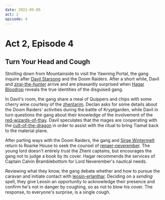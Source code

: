 ```yaml
---
date: 2021-05-05
act: 2
episode: 4
---
```

# Act 2, Episode 4
## Turn Your Head and Cough
Strolling down from Mountainside to visit the Yawning Portal, the gang inquire after [Davil Starsong](../Characters/Davil%20Starsong/%21index.md) and the Doom Raiders. After a short while, Davil and [ziraj-the-hunter](../../npcs/ziraj-the-hunter.md) arrive and are pleasantly surprised when [Hagar Bloodrop](../Characters/Hagar%20Bloodrop/%21index.md) reveals the true identities of the disguised gang.

In Davil's room, the gang share a meal of Quippers and chips with some cherry wine courtesy of the [zhentarim](../../factions/zhentarim.md). Declan asks for some details about the Doom Raiders' activities during the battle of Kryptgarden, while Davil in turn questions the gang about their knowledge of the involvement of the [red-wizards-of-thay](../../factions/red-wizards-of-thay.md). Davil speculates that the mages are cooperating with the [cult-of-the-dragon](../../factions/cult-of-the-dragon.md) in order to assist with the ritual to bring Tiamat back to the material plane.

After parting ways with the Doom Raiders, the gang and [Sirge Wintermelt](../Characters/Sirge%20Wintermelt/%21index.md) return to Roarke House to seek the counsel of [renaer-neverember](../../npcs/renaer-neverember.md). The young lord doesn't entirely trust the Zhent captains, but encourages the gang not to judge a book by its cover. Hagar recommends the services of Captain Calvin Bramblebottom for Lord Neverember's nautical needs.

Reviewing what they know, the gang debate whether and how to pursue the caravan and initiate contact with [leosin-erlanthar](../../npcs/leosin-erlanthar.md). Deciding on a *sending* spell, they give Leosin an opportunity to acknowledge their presence and confirm he's not in danger by coughing, so as not to blow his cover. The response, to everyone's surprise, is a single cough.